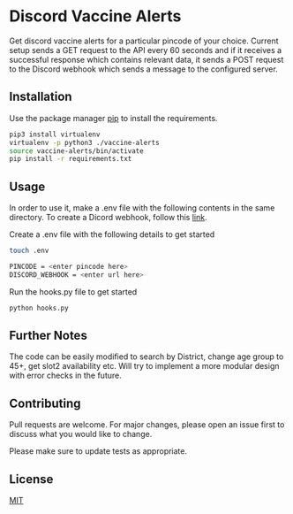 # Discord Vaccine Alerts

Get discord vaccine alerts for a particular pincode of your choice. Current setup sends a GET request to the API every 60 seconds and if it receives a successful response which contains relevant data, it sends a POST request to the Discord webhook which sends a message to the configured server. 

## Installation

Use the package manager [pip](https://pip.pypa.io/en/stable/) to install the requirements.

```bash
pip3 install virtualenv
virtualenv -p python3 ./vaccine-alerts
source vaccine-alerts/bin/activate
pip install -r requirements.txt 
```

## Usage

In order to use it, make a .env file with the following contents in the same directory.
To create a Dicord webhook, follow this [link](https://support.discord.com/hc/en-us/articles/228383668-Intro-to-Webhooks).

Create a .env file with the following details to get started

```bash
touch .env
```

```bash
PINCODE = <enter pincode here>
DISCORD_WEBHOOK = <enter url here>
```

Run the hooks.py file to get started

```bash
python hooks.py
```

## Further Notes

The code can be easily modified to search by District, change age group to 45+, get slot2 availability etc. Will try to implement a more modular design with
error checks in the future. 

## Contributing
Pull requests are welcome. For major changes, please open an issue first to discuss what you would like to change.

Please make sure to update tests as appropriate.

## License
[MIT](https://choosealicense.com/licenses/mit/)
